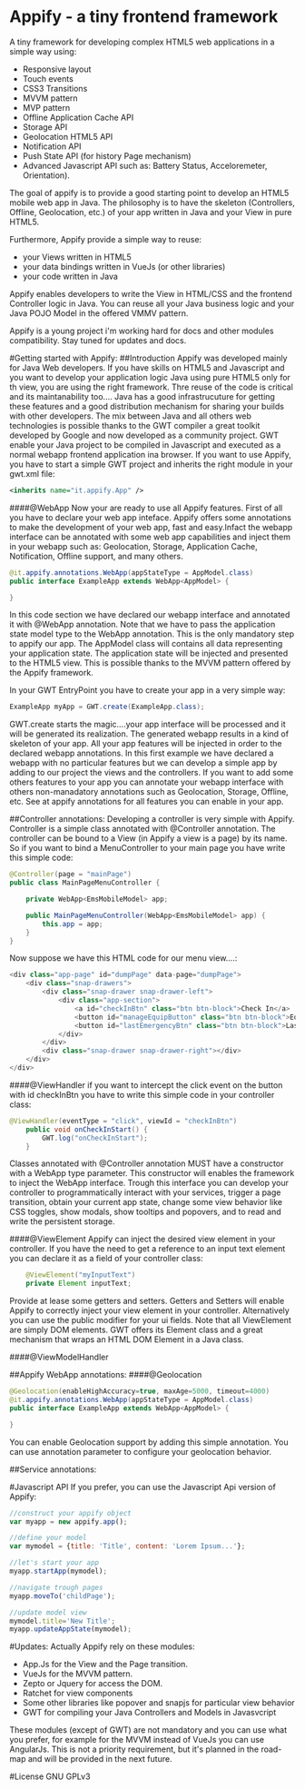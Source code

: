 # Appify - a tiny frontend framework
A tiny framework for developing complex HTML5 web applications in a simple way using:
 - Responsive layout
 - Touch events
 - CSS3 Transitions
 - MVVM pattern
 - MVP pattern
 - Offline Application Cache API
 - Storage API
 - Geolocation HTML5 API
 - Notification API
 - Push State API (for history Page mechanism)
 - Advanced Javascript API such as: Battery Status, Acceloremeter, Orientation).
 
The goal of appify is to provide a good starting point to develop an HTML5 mobile web app in Java.
The philosophy is to have the skeleton (Controllers, Offline, Geolocation, etc.) of your app written in Java and your View in pure HTML5.

Furthermore, Appify provide a simple way to reuse:
 - your Views written in HTML5
 - your  data bindings written in VueJs (or other libraries)
 - your code written in Java
 
Appify enables developers to write the View in HTML/CSS and the frontend Controller logic in Java.
You can reuse all your Java business logic and your Java POJO Model in the offered VMMV pattern.

Appify is a young project i'm working hard for docs and other modules compatibility. Stay tuned for updates and docs.

#Getting started with Appify:
##Introduction
Appify was developed mainly for Java Web developers. If you have skills on HTML5 and Javascript and you want to develop your application logic Java using pure HTML5 only for th view, you are using the right framework. Thre reuse of the code is critical and its maintanability too.... Java has a good infrastrucuture for getting these features and a good distribution mechanism for sharing your builds with other developers. The mix between Java and all others web technologies is possible thanks to the GWT compiler a great toolkit developed by Google and now developed as a community project. GWT enable your Java project to be compiled in Javascript and executed as a normal webapp frontend application ina  browser. If you want to use Appify, you have to start a simple GWT project and inherits the right module in your gwt.xml file:

``` xml
<inherits name="it.appify.App" />
``` 

####@WebApp
Now your are ready to use all Appify features. First of all you have to declare your web app inteface. Appify offers some annotations to make the development of your web app, fast and easy.Infact the webapp interface can be annotated with some web app capabilities and inject them in your webapp such as: Geolocation, Storage, Application Cache, Notification, Offline support, and many others.

``` java
@it.appify.annotations.WebApp(appStateType = AppModel.class)
public interface ExampleApp extends WebApp<AppModel> {

}
```
In this code section we have declared our webapp interface and annotated it with @WebApp annotation. Note that we have to pass the application state model type to the WebApp annotation. This is the only mandatory step to appify our app. The AppModel class will contains all data representing your application state. The application state will be injected and presented to the HTML5 view. This is possible thanks to the MVVM pattern offered by the Appify framework.

In your GWT EntryPoint you have to create your app in a very simple way:
``` java
ExampleApp myApp = GWT.create(ExampleApp.class);
``` 

GWT.create starts the magic....your app interface will be processed and it will be generated its realization. The generated webapp results in a kind of skeleton of your app. All your app features will be injected in order to the declared webapp annotations.
In this first example we have declared a webapp with no particular features but we can develop a simple app by adding to our project the views and the controllers. If you want to add some others features to your app you can annotate your webapp interface with others non-manadatory annotations such as Geolocation, Storage, Offline,  etc. See at appify annotations for all features you can enable in your app.

##Controller annotations:
Developing a controller is very simple with Appify. Controller is a simple class annotated with @Controller annotation. The controller can be bound to a View (in Appify a view is a page) by its name. So if you want to bind a MenuController to your main page you have write this simple code:

``` java
@Controller(page = "mainPage")
public class MainPageMenuController {

	private WebApp<EmsMobileModel> app;

	public MainPageMenuController(WebApp<EmsMobileModel> app) {
		this.app = app;
	}
}
``` 
Now suppose we have this HTML code for our menu view....:

``` java
<div class="app-page" id="dumpPage" data-page="dumpPage">
	<div class="snap-drawers">
		<div class="snap-drawer snap-drawer-left">
			<div class="app-section">
				<a id="checkInBtn" class="btn btn-block">Check In</a>
				<button id="manageEquipButton" class="btn btn-block">Equipments</button>
				<button id="lastEmergencyBtn" class="btn btn-block">Last Call</button>
			</div>
		</div>
		<div class="snap-drawer snap-drawer-right"></div>
	</div>
</div>
``` 
####@ViewHandler
if you want to intercept the click event on the button with id checkInBtn you have to write this simple code in your controller class:
``` java
@ViewHandler(eventType = "click", viewId = "checkInBtn")
	public void onCheckInStart() {
		GWT.log("onCheckInStart");
	}
``` 
Classes annotated with @Controller annotation MUST have a constructor with a WebApp type parameter. This constructor will enables the framework to inject the WebApp interface. Trough this interface you can develop your controller to programmatically interact with your services, trigger a page transition, obtain your current app state, change some view behavior like CSS toggles, show modals, show tooltips and popovers, and to read and write the persistent storage.

####@ViewElement
Appify can inject the desired view element in your controller. If you have the need to get a reference to an input text element you can declare it as a field of your controller class:

``` java
	@ViewElement("myInputText")
	private Element inputText;
``` 
Provide at lease some getters and setters. Getters and Setters will enable Appify to correctly inject your view element in your controller. Alternatively you can use the public modifier for your ui fields. Note that all ViewElement are simply DOM elements. GWT offers its Element class and a great mechanism that wraps an HTML DOM Element in a Java class.

####@ViewModelHandler

##Appify WebApp annotations:
####@Geolocation

``` java
@Geolocation(enableHighAccuracy=true, maxAge=5000, timeout=4000)
@it.appify.annotations.WebApp(appStateType = AppModel.class)
public interface ExampleApp extends WebApp<AppModel> {

}
```

You can enable Geolocation support by adding this simple annotation. You can use annotation parameter to configure your geolocation behavior.

##Service annotations:

#Javascript API
If you prefer, you can use the Javascript Api version of Appify:
``` javascript
//construct your appify object
var myapp = new appify.app();

//define your model
var mymodel = {title: 'Title', content: 'Lorem Ipsum...'};

//let's start your app
myapp.startApp(mymodel);

//navigate trough pages
myapp.moveTo('childPage');

//update model view 
mymodel.title='New Title';
myapp.updateAppState(mymodel);
```
#Updates:
Actually Appify rely on these modules:
  - App.Js for the View and the Page transition.
  - VueJs for the MVVM pattern.
  - Zepto or Jquery for access the DOM.
  - Ratchet for view components
  - Some other libraries like popover and snapjs for particular view behavior 
  - GWT for compiling your Java Controllers and Models in Javasvcript

These modules (except of GWT) are not mandatory and you can use what you prefer, for example for the MVVM instead of VueJs you can use AngularJs. This is not a priority requirement, but it's planned in the road-map and will be provided in the next future.

#License 
GNU GPLv3

  
